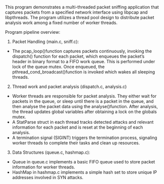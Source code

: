 This program demonstrates a multi-threaded packet sniffing application that captures packets from a specified network interface using libpcap and libpthreads. The program utilizes a thread pool design to distribute packet analysis work among a fixed number of worker threads.

Program pipeline overview:
1. Packet Handling (main.c, sniff.c):
* The pcap_loop()function captures packets continuously, invoking the
dispatch() function for each packet, which enqueues the packet’s header in binary format to a FIFO work queue. This is performed under lock of the queue mutex. Once enqueued, the pthread_cond_broadcast()function is invoked
which wakes all sleeping threads.

2. Thread work and packet analysis (dispatch.c, analysis.c)
* Worker threads are responsible for packet analysis. They either wait for packets in the queue, or sleep until there is a packet in the queue, and then analyse the packet data using the analyse()function. After analysis, the thread updates global variables after obtaining a lock on the globals mutex.
* A StatParse struct in each thread tracks detected attacks and relevant information for each packet and is reset at the beginning of each analysis.
* A termination signal (SIGINT) triggers the termination process, signaling worker threads to complete their tasks and clean up resources.
  
3. Data Structures (queue.c, hashmap.c):
* Queue in queue.c implements a basic FIFO queue used to store packet
information for worker threads.
* HashMap in hashmap.c implements a simple hash set to store unique IP
addresses involved in SYN attacks.
